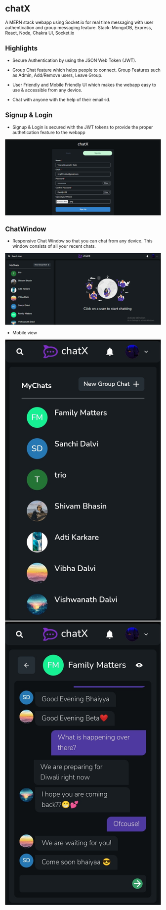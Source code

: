 # chatX

A MERN stack webapp using Socket.io for real time messaging with user authentication and group messaging feature. Stack: MongoDB, Express, React, Node, Chakra UI, Socket.io

## Highlights

- Secure Authentication by using the JSON Web Token (JWT).

- Group Chat feature which helps people to connect. Group Features such as Admin, Add/Remove users, Leave Group.

- User Friendly and Mobile Friendly UI which makes the webapp easy to use & accessible from any device.

- Chat with anyone with the help of their email-id.

## Signup & Login

- Signup & Login is secured with the JWT tokens to provide the proper authetication feature to the webapp

<img src="Project Screenshots/Signup.png">

## ChatWindow

- Responsive Chat Window so that you can chat from any device. This window consists of all your recent chats.

<img src="Project Screenshots/ChatWindow.png">

- Mobile view
<p> 
    <img src="Project Screenshots/m1.jpeg">
    <img src="Project Screenshots/m2.jpeg">
</p>
